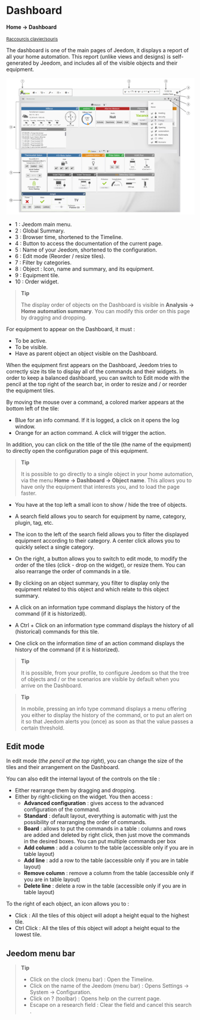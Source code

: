 # Dashboard
**Home → Dashboard**

<small>[Raccourcis clavier/souris](shortcuts.md)</small>

The dashboard is one of the main pages of Jeedom, it displays a report of all your home automation.
This report (unlike views and designs) is self-generated by Jeedom, and includes all of the visible objects and their equipment.

![Dashboard](../images/doc-dashboard-legends.png)

- 1 : Jeedom main menu.
- 2 : Global Summary.
- 3 : Browser time, shortened to the Timeline.
- 4 : Button to access the documentation of the current page.
- 5 : Name of your Jeedom, shortened to the configuration.
- 6 : Edit mode (Reorder / resize tiles).
- 7 : Filter by categories.
- 8 : Object : Icon, name and summary, and its equipment.
- 9 : Equipment tile.
- 10 : Order widget.

> **Tip**
>
> The display order of objects on the Dashboard is visible in **Analysis → Home automation summary**. You can modify this order on this page by dragging and dropping.

For equipment to appear on the Dashboard, it must :
- To be active.
- To be visible.
- Have as parent object an object visible on the Dashboard.

When the equipment first appears on the Dashboard, Jeedom tries to correctly size its tile to display all of the commands and their widgets.
In order to keep a balanced dashboard, you can switch to Edit mode with the pencil at the top right of the search bar, in order to resize and / or reorder the equipment tiles.

By moving the mouse over a command, a colored marker appears at the bottom left of the tile:
- Blue for an info command. If it is logged, a click on it opens the log window.
- Orange for an action command. A click will trigger the action.

In addition, you can click on the title of the tile (the name of the equipment) to directly open the configuration page of this equipment.

> **Tip**
>
> It is possible to go directly to a single object in your home automation, via the menu **Home → Dashboard → Object name**.
> This allows you to have only the equipment that interests you, and to load the page faster.

- You have at the top left a small icon to show / hide the tree of objects.
- A search field allows you to search for equipment by name, category, plugin, tag, etc.
- The icon to the left of the search field allows you to filter the displayed equipment according to their category. A center click allows you to quickly select a single category.
- On the right, a button allows you to switch to edit mode, to modify the order of the tiles (click - drop on the widget), or resize them. You can also rearrange the order of commands in a tile.

- By clicking on an object summary, you filter to display only the equipment related to this object and which relate to this object summary.

- A click on an information type command displays the history of the command (if it is historizedl).
- A Ctrl + Click on an information type command displays the history of all (historical) commands for this tile.
- One click on the information *time* of an action command displays the history of the command (if it is historized).

> **Tip**
>
> It is possible, from your profile, to configure Jeedom so that the tree of objects and / or the scenarios are visible by default when you arrive on the Dashboard.

> **Tip**
>
> In mobile, pressing an info type command displays a menu offering you either to display the history of the command, or to put an alert on it so that Jeedom alerts you (once) as soon as that the value passes a certain threshold.


## Edit mode

In edit mode (*the pencil at the top right*), you can change the size of the tiles and their arrangement on the Dashboard.

You can also edit the internal layout of the controls on the tile :

- Either rearrange them by dragging and dropping.
- Either by right-clicking on the widget. You then access :
    - **Advanced configuration** : gives access to the advanced configuration of the command.
    - **Standard** : default layout, everything is automatic with just the possibility of rearranging the order of commands.
    - **Board** : allows to put the commands in a table : columns and rows are added and deleted by right click, then just move the commands in the desired boxes. You can put multiple commands per box
    - **Add column** : add a column to the table (accessible only if you are in table layout)
    - **Add line** : add a row to the table (accessible only if you are in table layout)
    - **Remove column** : remove a column from the table (accessible only if you are in table layout)
    - **Delete line** : delete a row in the table (accessible only if you are in table layout)

To the right of each object, an icon allows you to :

- Click : All the tiles of this object will adopt a height equal to the highest tile.
- Ctrl Click : All the tiles of this object will adopt a height equal to the lowest tile.

## Jeedom menu bar

> **Tip**
>
> - Click on the clock (menu bar) : Open the Timeline.
> - Click on the name of the Jeedom (menu bar) : Opens Settings → System → Configuration.
> - Click on ? (toolbar) : Opens help on the current page.
> - Escape on a research field : Clear the field and cancel this search .

